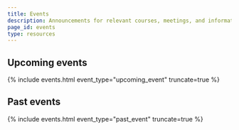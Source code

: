 ```yaml
---
title: Events
description: Announcements for relevant courses, meetings, and information about structural biology.
page_id: events
type: resources
---
```



## Upcoming events

{% include events.html event_type="upcoming_event" truncate=true %}


## Past events

{% include events.html event_type="past_event" truncate=true %}

